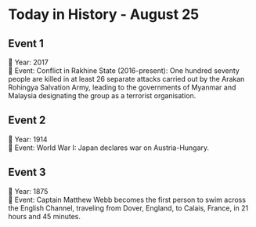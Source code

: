 # Today in History - August 25

## Event 1
📅 Year: 2017  
📝 Event: Conflict in Rakhine State (2016-present): One hundred seventy people are killed in at least 26 separate attacks carried out by the Arakan Rohingya Salvation Army, leading to the governments of Myanmar and Malaysia designating the group as a terrorist organisation.

## Event 2
📅 Year: 1914  
📝 Event: World War I: Japan declares war on Austria-Hungary.

## Event 3
📅 Year: 1875  
📝 Event: Captain Matthew Webb becomes the first person to swim across the English Channel, traveling from Dover, England, to Calais, France, in 21 hours and 45 minutes.

